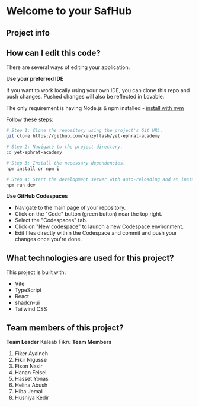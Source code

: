 # Welcome to your SafHub

## Project info

## How can I edit this code?

There are several ways of editing your application.

**Use your preferred IDE**

If you want to work locally using your own IDE, you can clone this repo and push changes. Pushed changes will also be reflected in Lovable.

The only requirement is having Node.js & npm installed - [install with nvm](https://github.com/nvm-sh/nvm#installing-and-updating)

Follow these steps:

```sh
# Step 1: Clone the repository using the project's Git URL.
git clone https://github.com/kenzyflash/yet-ephrat-academy

# Step 2: Navigate to the project directory.
cd yet-ephrat-academy

# Step 3: Install the necessary dependencies.
npm install or npm i

# Step 4: Start the development server with auto-reloading and an instant preview.
npm run dev
```

**Use GitHub Codespaces**

- Navigate to the main page of your repository.
- Click on the "Code" button (green button) near the top right.
- Select the "Codespaces" tab.
- Click on "New codespace" to launch a new Codespace environment.
- Edit files directly within the Codespace and commit and push your changes once you're done.

## What technologies are used for this project?

This project is built with:

- Vite
- TypeScript
- React
- shadcn-ui
- Tailwind CSS

## Team members of this project?

**Team Leader**
Kaleab Fikru
**Team Members**
1. Fiker Ayalneh
2. Fikir Nigusse
3. Fison Nasir
4. Hanan Feisel
5. Hasset Yonas
6. Helina Abush
7. Hiba Jemal
8. Husniya Kedir